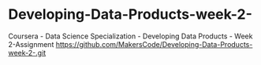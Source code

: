 # Developing-Data-Products-week-2-
Coursera - Data Science Specialization - Developing Data Products - Week 2-Assignment
https://github.com/MakersCode/Developing-Data-Products-week-2-.git
